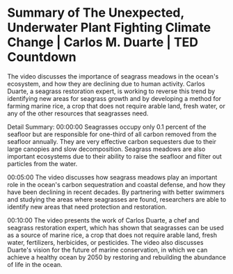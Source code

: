 # Summary of The Unexpected, Underwater Plant Fighting Climate Change | Carlos M. Duarte | TED Countdown

The video discusses the importance of seagrass meadows in the ocean's ecosystem, and how they are declining due to human activity. Carlos Duarte, a seagrass restoration expert, is working to reverse this trend by identifying new areas for seagrass growth and by developing a method for farming marine rice, a crop that does not require arable land, fresh water, or any of the other resources that seagrasses need.

Detail Summary: 
00:00:00
Seagrasses occupy only 0.1 percent of the seafloor but are responsible for one-third of all carbon removed from the seafloor annually. They are very effective carbon sequesters due to their large canopies and slow decomposition. Seagrass meadows are also important ecosystems due to their ability to raise the seafloor and filter out particles from the water.

00:05:00
The video discusses how seagrass meadows play an important role in the ocean's carbon sequestration and coastal defense, and how they have been declining in recent decades. By partnering with better swimmers and studying the areas where seagrasses are found, researchers are able to identify new areas that need protection and restoration.

00:10:00
The video presents the work of Carlos Duarte, a chef and seagrass restoration expert, which has shown that seagrasses can be used as a source of marine rice, a crop that does not require arable land, fresh water, fertilizers, herbicides, or pesticides. The video also discusses Duarte's vision for the future of marine conservation, in which we can achieve a healthy ocean by 2050 by restoring and rebuilding the abundance of life in the ocean.

